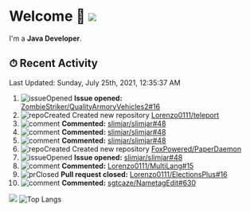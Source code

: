 # Welcome 👋 ![](https://hit.yhype.me/github/profile?user_id=69311874)

I'm a **Java Developer**.

## ⏱ Recent Activity

<!--RECENT_ACTIVITY:last_update-->
Last Updated: Sunday, July 25th, 2021, 12:35:37 AM
<!--RECENT_ACTIVITY:last_update_end-->

<!--RECENT_ACTIVITY:start-->
1. ![issueOpened] **Issue opened:** [ZombieStriker/QualityArmoryVehicles2#16](https://github.com/ZombieStriker/QualityArmoryVehicles2/issues/16)
2. ![repoCreated] Created new repository [Lorenzo0111/teleport](https://github.com/Lorenzo0111/teleport)
3. ![comment] **Commented:** [slimjar/slimjar#48](https://github.com/slimjar/slimjar/issues/48#issuecomment-886060516)
4. ![comment] **Commented:** [slimjar/slimjar#48](https://github.com/slimjar/slimjar/issues/48#issuecomment-885839957)
5. ![comment] **Commented:** [slimjar/slimjar#48](https://github.com/slimjar/slimjar/issues/48#issuecomment-885814882)
6. ![repoCreated] Created new repository [FoxPowered/PaperDaemon](https://github.com/FoxPowered/PaperDaemon)
7. ![issueOpened] **Issue opened:** [slimjar/slimjar#48](https://github.com/slimjar/slimjar/issues/48)
8. ![comment] **Commented:** [Lorenzo0111/MultiLang#15](https://github.com/Lorenzo0111/MultiLang/pull/15#issuecomment-885715064)
9. ![prClosed] **Pull request closed:** [Lorenzo0111/ElectionsPlus#16](https://github.com/Lorenzo0111/ElectionsPlus/pull/16)
10. ![comment] **Commented:** [sgtcaze/NametagEdit#630](https://github.com/sgtcaze/NametagEdit/issues/630#issuecomment-884958948)
<!--RECENT_ACTIVITY:end-->

[![](https://github-readme-stats.vercel.app/api?username=Lorenzo0111&show_icons=true&count_private=true)](https://github.com/Lorenzo0111)
![Top Langs](https://github-readme-stats.vercel.app/api/top-langs/?username=Lorenzo0111&layout=compact)

[issueOpened]: https://cdn.jsdelivr.net/gh/Readme-Workflows/Readme-Icons@main/icons/octicons/IssueOpenedOld.svg
[issueClosed]: https://cdn.jsdelivr.net/gh/Readme-Workflows/Readme-Icons@main/icons/octicons/IssueClosedOld.svg

[prOpened]: https://cdn.jsdelivr.net/gh/Readme-Workflows/Readme-Icons@main/icons/octicons/PullRequestOpened.svg
[prClosed]: https://cdn.jsdelivr.net/gh/Readme-Workflows/Readme-Icons@main/icons/octicons/PullRequestClosed.svg
[prMerged]: https://cdn.jsdelivr.net/gh/Readme-Workflows/Readme-Icons@main/icons/octicons/PullRequestMerged.svg

[comment]: https://cdn.jsdelivr.net/gh/Readme-Workflows/Readme-Icons@main/icons/octicons/Comment.svg

[changesRequested]: https://cdn.jsdelivr.net/gh/Readme-Workflows/Readme-Icons@main/icons/octicons/RequestedChanges.svg
[approved]: https://cdn.jsdelivr.net/gh/Readme-Workflows/Readme-Icons@main/icons/octicons/ApprovedChanges.svg

[repoCreated]: https://cdn.jsdelivr.net/gh/Readme-Workflows/Readme-Icons@main/icons/octicons/Repository.svg
[release]: https://cdn.jsdelivr.net/gh/Readme-Workflows/Readme-Icons@main/icons/octicons/Release.svg
[star]: https://cdn.jsdelivr.net/gh/Readme-Workflows/Readme-Icons@main/icons/octicons/StarredRepository.svg
[wiki]: https://cdn.jsdelivr.net/gh/Readme-Workflows/Readme-Icons@main/icons/octicons/Wiki.svg
[fork]: https://cdn.jsdelivr.net/gh/Readme-Workflows/Readme-Icons@main/icons/octicons/ForkedRepository.svg
[people]: https://cdn.jsdelivr.net/gh/Readme-Workflows/Readme-Icons@main/icons/octicons/People.svg
